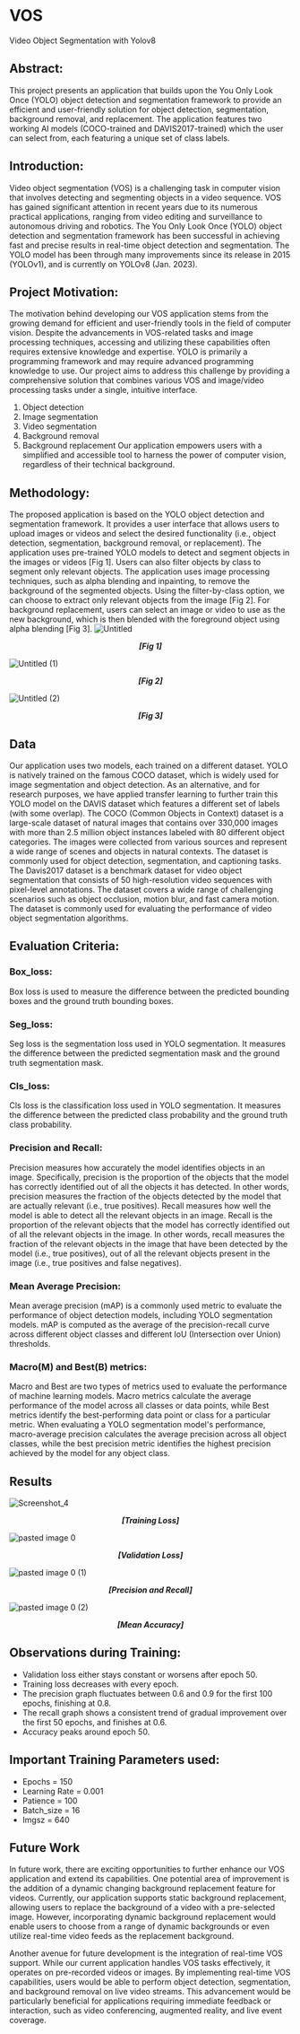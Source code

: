 # VOS
Video Object Segmentation with Yolov8
## Abstract:
This project presents an application that builds upon the You Only Look Once (YOLO) object
detection and segmentation framework to provide an efficient and user-friendly solution for
object detection, segmentation, background removal, and replacement. The application features
two working AI models (COCO-trained and DAVIS2017-trained) which the user can select from,
each featuring a unique set of class labels.
## Introduction:
Video object segmentation (VOS) is a challenging task in computer vision that involves
detecting and segmenting objects in a video sequence. VOS has gained significant attention in
recent years due to its numerous practical applications, ranging from video editing and
surveillance to autonomous driving and robotics.
The You Only Look Once (YOLO) object detection and segmentation framework has been
successful in achieving fast and precise results in real-time object detection and segmentation.
The YOLO model has been through many improvements since its release in 2015 (YOLOv1),
and is currently on YOLOv8 (Jan. 2023).
## Project Motivation:
The motivation behind developing our VOS application stems from the growing demand for
efficient and user-friendly tools in the field of computer vision. Despite the advancements in
VOS-related tasks and image processing techniques, accessing and utilizing these capabilities
often requires extensive knowledge and expertise.
YOLO is primarily a programming framework and may require advanced programming
knowledge to use. Our project aims to address this challenge by providing a comprehensive
solution that combines various VOS and image/video processing tasks under a single, intuitive
interface.
1. Object detection
2. Image segmentation
3. Video segmentation
4. Background removal
5. Background replacement
Our application empowers users with a simplified and accessible tool to harness the power of
computer vision, regardless of their technical background.
## Methodology:
The proposed application is based on the YOLO object detection and segmentation framework. It
provides a user interface that allows users to upload images or videos and select the desired
functionality (i.e., object detection, segmentation, background removal, or replacement). The
application uses pre-trained YOLO models to detect and segment objects in the images or videos
[Fig 1].
Users can also filter objects by class to segment only relevant objects. The application uses
image processing techniques, such as alpha blending and inpainting, to remove the background
of the segmented objects. Using the filter-by-class option, we can choose to extract only relevant
objects from the image [Fig 2].
For background replacement, users can select an image or video to use as the new background,
which is then blended with the foreground object using alpha blending [Fig 3].
![Untitled](https://github.com/RaahimSiddiqi/VOS/assets/87665048/9e483bdb-6bf8-4d9b-87ca-7190bed0b360)
<p align="center">
  <em><strong>[Fig 1]</strong></em>
</p>

![Untitled (1)](https://github.com/RaahimSiddiqi/VOS/assets/87665048/d0c96799-b5e4-42f2-bb27-5bfb60f40974)
<p align="center">
  <em><strong>[Fig 2]</strong></em>
</p>

![Untitled (2)](https://github.com/RaahimSiddiqi/VOS/assets/87665048/d825c5b0-0c1a-494a-bd2e-4539651d99cb)
<p align="center">
  <em><strong>[Fig 3]</strong></em>
</p>

## Data
Our application uses two models, each trained on a different dataset. YOLO is natively trained on the famous COCO dataset, which is widely used for image segmentation and object detection. As an alternative, and for research purposes, we have applied transfer learning to further train this YOLO model on the DAVIS dataset which features a different set of labels (with some overlap).
The COCO (Common Objects in Context) dataset is a large-scale dataset of natural images that contains over 330,000 images with more than 2.5 million object instances labeled with 80 different object categories. The images were collected from various sources and represent a wide range of scenes and objects in natural contexts. The dataset is commonly used for object detection, segmentation, and captioning tasks.
The Davis2017 dataset is a benchmark dataset for video object segmentation that consists of 50 high-resolution video sequences with pixel-level annotations. The dataset covers a wide range of challenging scenarios such as object occlusion, motion blur, and fast camera motion. The dataset is commonly used for evaluating the performance of video object segmentation algorithms. 
## Evaluation Criteria:
### Box_loss:
Box loss is used to measure the difference between the predicted bounding boxes and the ground truth bounding boxes.
### Seg_loss:
Seg loss is the segmentation loss used in YOLO segmentation. It measures the difference between the predicted segmentation mask and the ground truth segmentation mask.
### Cls_loss:
Cls loss is the classification loss used in YOLO segmentation. It measures the difference between the predicted class probability and the ground truth class probability.
### Precision and Recall:
Precision measures how accurately the model identifies objects in an image. Specifically, precision is the proportion of the objects that the model has correctly identified out of all the objects it has detected. In other words, precision measures the fraction of the objects detected by the model that are actually relevant (i.e., true positives).
Recall measures how well the model is able to detect all the relevant objects in an image. Recall is the proportion of the relevant objects that the model has correctly identified out of all the relevant objects in the image. In other words, recall measures the fraction of the relevant objects in the image that have been detected by the model (i.e., true positives), out of all the relevant objects present in the image (i.e., true positives and false negatives).
### Mean Average Precision:
Mean average precision (mAP) is a commonly used metric to evaluate the performance of object detection models, including YOLO segmentation models.
mAP is computed as the average of the precision-recall curve across different object classes and different IoU (Intersection over Union) thresholds.
### Macro(M) and Best(B) metrics:
Macro and Best are two types of metrics used to evaluate the performance of machine learning models. Macro metrics calculate the average performance of the model across all classes or data points, while Best metrics identify the best-performing data point or class for a particular metric.
When evaluating a YOLO segmentation model's performance, macro-average precision calculates the average precision across all object classes, while the best precision metric identifies the highest precision achieved by the model for any object class.
## Results

![Screenshot_4](https://github.com/RaahimSiddiqi/VOS/assets/87665048/39dc1b93-03d7-477c-a20c-7ef8c08d195d)
<p align="center">
  <em><strong>[Training Loss]</strong></em>
</p>

![pasted image 0](https://github.com/RaahimSiddiqi/VOS/assets/87665048/fa3fba78-020d-4310-8719-bf9fc7e1cc0d)
<p align="center">
  <em><strong>[Validation Loss]</strong></em>
</p>

![pasted image 0 (1)](https://github.com/RaahimSiddiqi/VOS/assets/87665048/63a822a0-f991-4f7f-b89e-d540e62a2864)
<p align="center">
  <em><strong>[Precision and Recall]</strong></em>
</p>

![pasted image 0 (2)](https://github.com/RaahimSiddiqi/VOS/assets/87665048/71fd841b-3afa-40b8-99f9-ac4dcd551a63)
<p align="center">
  <em><strong>[Mean Accuracy]</strong></em>
</p>

## Observations during Training:
* Validation loss either stays constant or worsens after epoch 50.
* Training loss decreases with every epoch.
* The precision graph fluctuates between 0.6 and 0.9 for the first 100 epochs, finishing at 0.8.
* The recall graph shows a consistent trend of gradual improvement over the first 50 epochs, and finishes at 0.6.
* Accuracy peaks around epoch 50.
## Important Training Parameters used:
* Epochs  = 150
* Learning Rate = 0.001
* Patience = 100
* Batch_size = 16
* Imgsz = 640
## Future Work
In future work, there are exciting opportunities to further enhance our VOS application and extend its capabilities. One potential area of improvement is the addition of a dynamic changing background replacement feature for videos. Currently, our application supports static background replacement, allowing users to replace the background of a video with a pre-selected image. However, incorporating dynamic background replacement would enable users to choose from a range of dynamic backgrounds or even utilize real-time video feeds as the replacement background.

Another avenue for future development is the integration of real-time VOS support. While our current application handles VOS tasks effectively, it operates on pre-recorded videos or images. By implementing real-time VOS capabilities, users would be able to perform object detection, segmentation, and background removal on live video streams. This advancement would be particularly beneficial for applications requiring immediate feedback or interaction, such as video conferencing, augmented reality, and live event coverage.
